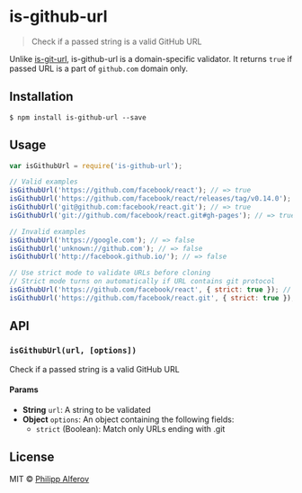 # is-github-url

>  Check if a passed string is a valid GitHub URL

Unlike [is-git-url](https://github.com/jonschlinkert/is-git-url), is-github-url is a domain-specific validator. It returns `true` if passed URL is a part of `github.com` domain only.

## Installation
```
$ npm install is-github-url --save
```

## Usage
```js
var isGithubUrl = require('is-github-url');

// Valid examples
isGithubUrl('https://github.com/facebook/react'); // => true
isGithubUrl('https://github.com/facebook/react/releases/tag/v0.14.0'); // => true
isGithubUrl('git@github.com:facebook/react.git'); // => true
isGithubUrl('git://github.com/facebook/react.git#gh-pages'); // => true

// Invalid examples
isGithubUrl('https://google.com'); // => false
isGithubUrl('unknown://github.com'); // => false
isGithubUrl('http://facebook.github.io/'); // => false

// Use strict mode to validate URLs before cloning
// Strict mode turns on automatically if URL contains git protocol
isGithubUrl('https://github.com/facebook/react', { strict: true }); // => false
isGithubUrl('https://github.com/facebook/react.git', { strict: true }); // => true
```

## API
### `isGithubUrl(url, [options])`
Check if a passed string is a valid GitHub URL

#### Params
- **String** `url`: A string to be validated
- **Object** `options`: An object containing the following fields:
  - `strict` (Boolean): Match only URLs ending with .git

## License
MIT © [Philipp Alferov](https://github.com/alferov)
